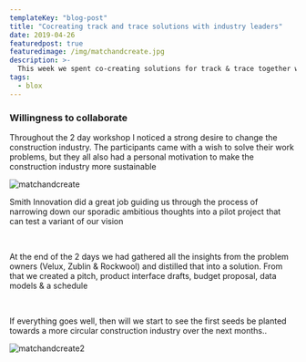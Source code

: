 ```yaml
---
templateKey: "blog-post"
title: "Cocreating track and trace solutions with industry leaders"
date: 2019-04-26
featuredpost: true
featuredimage: /img/matchandcreate.jpg
description: >-
  This week we spent co-creating solutions for track & trace together with Zublin, Velux, Lyngsoe Systems, Rockwool, Dress & Sommer, Manawell, COWI and Dansk Drone Kompagni Aps. at BLOXHUB.
tags:
  - blox
---
```


### Willingness to collaborate

Throughout the 2 day workshop I noticed a strong desire to change the construction industry. The participants came with a wish to solve their work problems, but they all also had a personal motivation to make the construction industry more sustainable

‍‍![matchandcreate](/img/matchandcreate.jpg)

Smith Innovation did a great job guiding us through the process of narrowing down our sporadic ambitious thoughts into a pilot project that can test a variant of our vision

‍‍

At the end of the 2 days we had gathered all the insights from the problem owners (Velux, Zublin & Rockwool) and distilled that into a solution. From that we created a pitch, product interface drafts, budget proposal, data models & a schedule

‍‍

If everything goes well, then will we start to see the first seeds be planted towards a more circular construction industry over the next months..

‍‍![matchandcreate2](/img/matchandcreate2.jpg)
